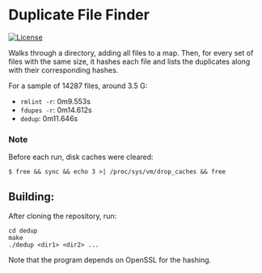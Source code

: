 # Duplicate File Finder

[![License](https://img.shields.io/badge/license-MIT-blue.svg)](https://https://github.com/Melkor-1/dedup/edit/main/LICENSE)

Walks through a directory, adding all files to a map. Then, for every set of files with the same size, it hashes each file and lists the duplicates along with their corresponding hashes.

For a sample of 14287 files, around 3.5 G:

* `rmlint -r`: 0m9.553s 
* `fdupes -r`: 0m14.612s
* `dedup`: 0m11.646s

### Note

Before each run, disk caches were cleared:

```shell
$ free && sync && echo 3 >| /proc/sys/vm/drop_caches && free
```

## Building:

After cloning the repository, run:

```shell
cd dedup
make 
./dedup <dir1> <dir2> ...
```

Note that the program depends on OpenSSL for the hashing.
